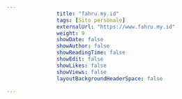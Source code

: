 ---
                title: "fahru.my.id"
                tags: [Sito personale]
                externalUrl: "https://www.fahru.my.id"
                weight: 9
                showDate: false
                showAuthor: false
                showReadingTime: false
                showEdit: false
                showLikes: false
                showViews: false
                layoutBackgroundHeaderSpace: false
                ---


